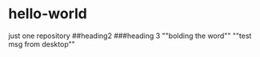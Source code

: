 # hello-world
just one repository
##heading2
###heading 3 
""bolding the word""
""test msg from desktop""
